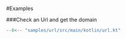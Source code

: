#Examples

###Check an Url and get the domain

```kotlin
--8<-- "samples/url/src/main/kotlin/url.kt"
```

